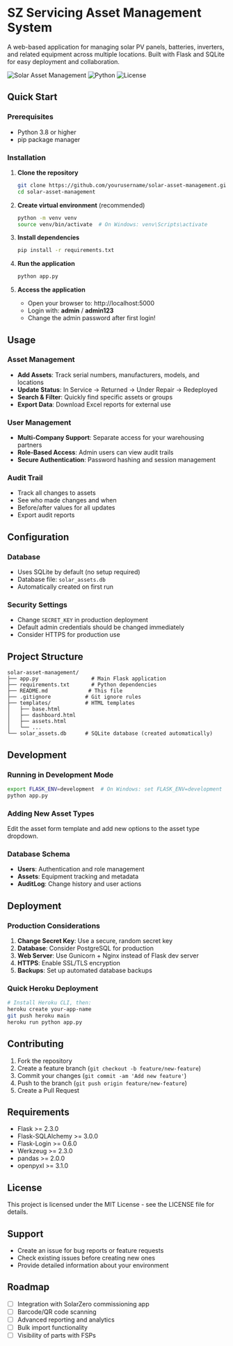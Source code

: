 # SZ Servicing Asset Management System

A web-based application for managing solar PV panels, batteries, inverters, and related equipment across multiple locations. Built with Flask and SQLite for easy deployment and collaboration.

![Solar Asset Management](https://img.shields.io/badge/Flask-2.3+-blue.svg)
![Python](https://img.shields.io/badge/Python-3.8+-green.svg)
![License](https://img.shields.io/badge/License-MIT-yellow.svg)

## Quick Start

### Prerequisites
- Python 3.8 or higher
- pip package manager

### Installation

1. **Clone the repository**
   ```bash
   git clone https://github.com/yourusername/solar-asset-management.git
   cd solar-asset-management
   ```

2. **Create virtual environment** (recommended)
   ```bash
   python -m venv venv
   source venv/bin/activate  # On Windows: venv\Scripts\activate
   ```

3. **Install dependencies**
   ```bash
   pip install -r requirements.txt
   ```

4. **Run the application**
   ```bash
   python app.py
   ```

5. **Access the application**
   - Open your browser to: http://localhost:5000
   - Login with: **admin** / **admin123**
   - Change the admin password after first login!

## Usage

### Asset Management
- **Add Assets**: Track serial numbers, manufacturers, models, and locations
- **Update Status**: In Service → Returned → Under Repair → Redeployed
- **Search & Filter**: Quickly find specific assets or groups
- **Export Data**: Download Excel reports for external use

### User Management
- **Multi-Company Support**: Separate access for your warehousing partners
- **Role-Based Access**: Admin users can view audit trails
- **Secure Authentication**: Password hashing and session management

### Audit Trail
- Track all changes to assets
- See who made changes and when
- Before/after values for all updates
- Export audit reports

## Configuration

### Database
- Uses SQLite by default (no setup required)
- Database file: `solar_assets.db`
- Automatically created on first run

### Security Settings
- Change `SECRET_KEY` in production deployment
- Default admin credentials should be changed immediately
- Consider HTTPS for production use

## Project Structure

```
solar-asset-management/
├── app.py                 # Main Flask application
├── requirements.txt       # Python dependencies
├── README.md             # This file
├── .gitignore           # Git ignore rules
├── templates/           # HTML templates
│   ├── base.html
│   ├── dashboard.html
│   ├── assets.html
│   └── ...
└── solar_assets.db      # SQLite database (created automatically)
```

## Development

### Running in Development Mode
```bash
export FLASK_ENV=development  # On Windows: set FLASK_ENV=development
python app.py
```

### Adding New Asset Types
Edit the asset form template and add new options to the asset type dropdown.

### Database Schema
- **Users**: Authentication and role management
- **Assets**: Equipment tracking and metadata
- **AuditLog**: Change history and user actions

## Deployment

### Production Considerations
1. **Change Secret Key**: Use a secure, random secret key
2. **Database**: Consider PostgreSQL for production
3. **Web Server**: Use Gunicorn + Nginx instead of Flask dev server
4. **HTTPS**: Enable SSL/TLS encryption
5. **Backups**: Set up automated database backups

### Quick Heroku Deployment
```bash
# Install Heroku CLI, then:
heroku create your-app-name
git push heroku main
heroku run python app.py
```

## Contributing

1. Fork the repository
2. Create a feature branch (`git checkout -b feature/new-feature`)
3. Commit your changes (`git commit -am 'Add new feature'`)
4. Push to the branch (`git push origin feature/new-feature`)
5. Create a Pull Request

## Requirements

- Flask >= 2.3.0
- Flask-SQLAlchemy >= 3.0.0
- Flask-Login >= 0.6.0
- Werkzeug >= 2.3.0
- pandas >= 2.0.0
- openpyxl >= 3.1.0

## License

This project is licensed under the MIT License - see the LICENSE file for details.

## Support

- Create an issue for bug reports or feature requests
- Check existing issues before creating new ones
- Provide detailed information about your environment

## Roadmap

- [ ] Integration with SolarZero commissioning app
- [ ] Barcode/QR code scanning
- [ ] Advanced reporting and analytics
- [ ] Bulk import functionality
- [ ] Visibility of parts with FSPs
